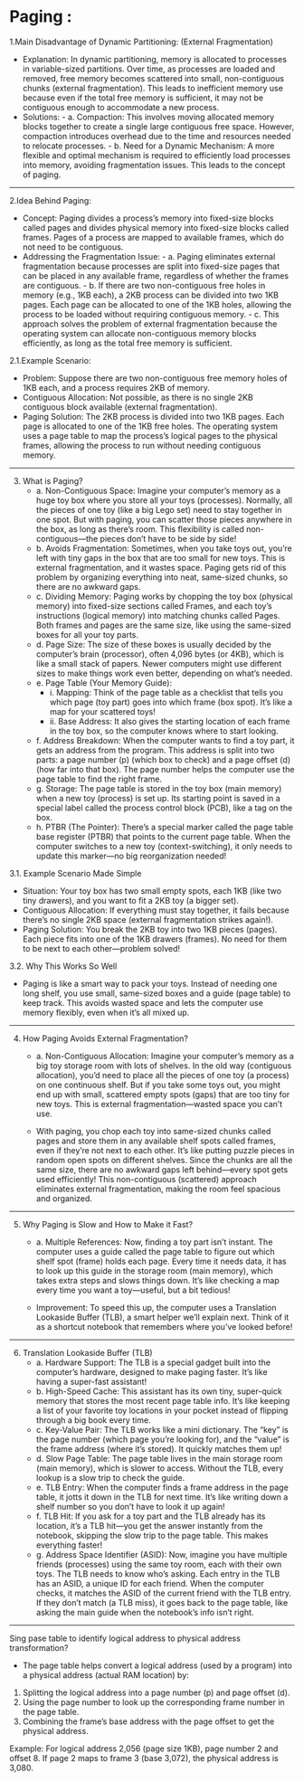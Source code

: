 # Paging :

1.Main Disadvantage of Dynamic Partitioning: (External Fragmentation)
   - Explanation: In dynamic partitioning, memory is allocated to processes in variable-sized partitions. Over time, as processes are loaded and removed, free memory       becomes scattered into small, non-contiguous chunks (external fragmentation). This leads to inefficient memory use because even if the total free memory is            sufficient, it may not be contiguous enough to accommodate a new process.
   - Solutions:
    - a. Compaction: This involves moving allocated memory blocks together to create a single large contiguous free space. However, compaction introduces overhead due          to the time and resources needed to relocate processes. 
    - b. Need for a Dynamic Mechanism: A more flexible and optimal mechanism is required to efficiently load processes into memory, avoiding fragmentation issues.              This leads to the concept of paging.
---     
2.Idea Behind Paging:
   - Concept: Paging divides a process’s memory into fixed-size blocks called pages and divides physical memory into fixed-size blocks called frames. Pages of a            process are mapped to available frames, which do not need to be contiguous.
   - Addressing the Fragmentation Issue:
    - a. Paging eliminates external fragmentation because processes are split into fixed-size pages that can be placed in any available frame, regardless of whether            the frames are contiguous. 
    - b. If there are two non-contiguous free holes in memory (e.g., 1KB each), a 2KB process can be divided into two 1KB pages. Each page can be allocated to one of           the 1KB holes, allowing the process to be loaded without requiring contiguous memory. 
    - c. This approach solves the problem of external fragmentation because the operating system can allocate non-contiguous memory blocks efficiently, as long as the          total free memory is sufficient.
     
2.1.Example Scenario:
   - Problem: Suppose there are two non-contiguous free memory holes of 1KB each, and a process requires 2KB of memory.
   - Contiguous Allocation: Not possible, as there is no single 2KB contiguous block available (external fragmentation).
   - Paging Solution: The 2KB process is divided into two 1KB pages. Each page is allocated to one of the 1KB free holes. The operating system uses a page table to         map the process’s logical pages to the physical frames, allowing the process to run without needing contiguous memory.
---
3. What is Paging? 
   - a. Non-Contiguous Space: Imagine your computer’s memory as a huge toy box where you store all your toys (processes). Normally, all the pieces of one toy (like a big Lego set) need to stay together in one spot. But with paging, you can scatter those pieces anywhere in the box, as long as there’s room. This flexibility is called non-contiguous—the pieces don’t have to be side by side!
   - b. Avoids Fragmentation: Sometimes, when you take toys out, you’re left with tiny gaps in the box that are too small for new toys. This is external fragmentation, and it wastes space. Paging gets rid of this problem by organizing everything into neat, same-sized chunks, so there are no awkward gaps.
   - c. Dividing Memory: Paging works by chopping the toy box (physical memory) into fixed-size sections called Frames, and each toy’s instructions (logical memory) into matching chunks called Pages. Both frames and pages are the same size, like using the same-sized boxes for all your toy parts.
   - d. Page Size: The size of these boxes is usually decided by the computer’s brain (processor), often 4,096 bytes (or 4KB), which is like a small stack of papers. Newer computers might use different sizes to make things work even better, depending on what’s needed.
   - e. Page Table (Your Memory Guide):
      - i. Mapping: Think of the page table as a checklist that tells you which page (toy part) goes into which frame (box spot). It’s like a map for your scattered toys!
      - ii. Base Address: It also gives the starting location of each frame in the toy box, so the computer knows where to start looking.
    - f. Address Breakdown: When the computer wants to find a toy part, it gets an address from the program. This address is split into two parts: a page number (p) (which box to check) and a page offset (d) (how far into that box). The page number helps the computer use the page table to find the right frame.
    - g. Storage: The page table is stored in the toy box (main memory) when a new toy (process) is set up. Its starting point is saved in a special label called the process control block (PCB), like a tag on the box.
    - h. PTBR (The Pointer): There’s a special marker called the page table base register (PTBR) that points to the current page table. When the computer switches to a new toy (context-switching), it only needs to update this marker—no big reorganization needed!
      
3.1. Example Scenario Made Simple
   - Situation: Your toy box has two small empty spots, each 1KB (like two tiny drawers), and you want to fit a 2KB toy (a bigger set).
   - Contiguous Allocation: If everything must stay together, it fails because there’s no single 2KB space (external fragmentation strikes again!).
   - Paging Solution: You break the 2KB toy into two 1KB pieces (pages). Each piece fits into one of the 1KB drawers (frames). No need for them to be next to each other—problem solved!
     
3.2. Why This Works So Well
   - Paging is like a smart way to pack your toys. Instead of needing one long shelf, you use small, same-sized boxes and a guide (page table) to keep track. This avoids wasted space and lets the computer use memory flexibly, even when it’s all mixed up.
---
4. How Paging Avoids External Fragmentation?
   - a. Non-Contiguous Allocation: Imagine your computer’s memory as a big toy storage room with lots of shelves. In the old way (contiguous allocation), you’d need to place all the pieces of one toy (a process) on one continuous shelf. But if you take some toys out, you might end up with small, scattered empty spots (gaps) that are too tiny for new toys. This is external fragmentation—wasted space you can’t use.

    - With paging, you chop each toy into same-sized chunks called pages and store them in any available shelf spots called frames, even if they’re not next to each other. It’s like putting puzzle pieces in random open spots on different shelves. Since the chunks are all the same size, there are no awkward gaps left behind—every spot gets used efficiently! This non-contiguous (scattered) approach eliminates external fragmentation, making the room feel spacious and organized.
---    
5. Why Paging is Slow and How to Make it Fast?
    - a. Multiple References: Now, finding a toy part isn’t instant. The computer uses a guide called the page table to figure out which shelf spot (frame) holds each page. Every time it needs data, it has to look up this guide in the storage room (main memory), which takes extra steps and slows things down. It’s like checking a map every time you want a toy—useful, but a bit tedious!

    - Improvement: To speed this up, the computer uses a Translation Lookaside Buffer (TLB), a smart helper we’ll explain next. Think of it as a shortcut notebook that remembers where you’ve looked before!
---
6. Translation Lookaside Buffer (TLB)
    - a. Hardware Support: The TLB is a special gadget built into the computer’s hardware, designed to make paging faster. It’s like having a super-fast assistant!
    - b. High-Speed Cache: This assistant has its own tiny, super-quick memory that stores the most recent page table info. It’s like keeping a list of your                 favorite toy locations in your pocket instead of flipping through a big book every time.
    - c. Key-Value Pair: The TLB works like a mini dictionary. The “key” is the page number (which page you’re looking for), and the “value” is the frame address            (where it’s stored). It quickly matches them up!
    - d. Slow Page Table: The page table lives in the main storage room (main memory), which is slower to access. Without the TLB, every lookup is a slow trip to check the guide.
    - e. TLB Entry: When the computer finds a frame address in the page table, it jotts it down in the TLB for next time. It’s like writing down a shelf number so you don’t have to look it up again!
    - f. TLB Hit: If you ask for a toy part and the TLB already has its location, it’s a TLB hit—you get the answer instantly from the notebook, skipping the slow trip to the page table. This makes everything faster!
    - g. Address Space Identifier (ASID): Now, imagine you have multiple friends (processes) using the same toy room, each with their own toys. The TLB needs to know who’s asking. Each entry in the TLB has an ASID, a unique ID for each friend. When the computer checks, it matches the ASID of the current friend with the TLB entry. If they don’t match (a TLB miss), it goes back to the page table, like asking the main guide when the notebook’s info isn’t right.
---
Sing pase table to identify logical address to physical address transformation?
   - The page table helps convert a logical address (used by a program) into a physical address (actual RAM location) by:

   1. Splitting the logical address into a page number (p) and page offset (d).
   2. Using the page number to look up the corresponding frame number in the page table.
   3. Combining the frame’s base address with the page offset to get the physical address.
      
 Example: For logical address 2,056 (page size 1KB), page number 2 and offset 8. If page 2 maps to frame 3 (base 3,072), the physical address is 3,080. 
